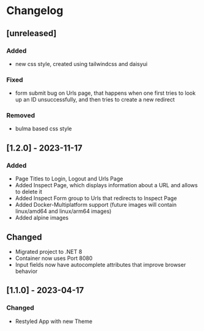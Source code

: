 # Changelog

## [unreleased]

### Added
- new css style, created using tailwindcss and daisyui

### Fixed
- form submit bug on Urls page, that happens when one first tries to look up an ID unsuccessfully, and then tries to create a new redirect

### Removed
- bulma based css style

## [1.2.0] - 2023-11-17

### Added

- Page Titles to Login, Logout and Urls Page
- Added Inspect Page, which displays information about a URL and allows to delete it
- Added Inspect Form group to Urls that redirects to Inspect Page
- Added Docker-Multiplatform support (future images will contain linux/amd64 and linux/arm64 images)
- Added alpine images

## Changed

- Migrated project to .NET 8
- Container now uses Port 8080
- Input fields now have autocomplete attributes that improve browser behavior

## [1.1.0] - 2023-04-17

### Changed

- Restyled App with new Theme
